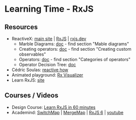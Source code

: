 # Learning Time - RxJS
## Resources
* ReactiveX: [main site](http://reactivex.io/) | [RxJS](http://reactivex.io/) | [rxjs.dev](https://rxjs.dev/)
    * Marble Diagrams: [doc](https://rxjs.dev/guide/operators) - find section "Mable diagrams"
    * Creating operators: [doc](https://rxjs.dev/guide/operators) - find section "Creating custom observables"
    * Operators: [doc](https://rxjs.dev/guide/operators) - find section "Categories of operators"
    * Operator Decision Tree: [doc](https://rxjs.dev/operator-decision-tree)
* Cédric Soulas: [reactive how](https://reactive.how/)
* Animated playground: [Rx Visualizer](https://rxviz.com/)
* Learn RxJS: [site](https://www.learnrxjs.io/)
## Courses / Videos
* Design Course: [Learn RxJS in 60 minutes](https://www.youtube.com/watch?v=PhggNGsSQyg)
* Academind: [SwitchMap](https://www.youtube.com/watch?v=6lKoLwGlglE) | [MergeMap](https://www.youtube.com/watch?v=b59tcUwfpWU) | [RxJS 6](https://www.youtube.com/watch?v=X9fdpGthrXA) | [youtube](https://www.youtube.com/results?search_query=academind+rxjs)
